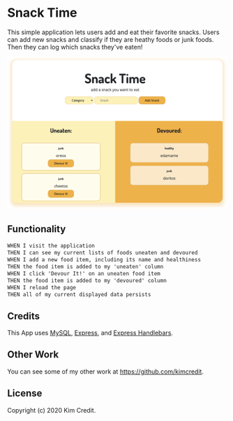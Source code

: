 # Snack Time
This simple application lets users add and eat their favorite snacks. Users can add new 
snacks and classify if they are heathy foods or junk foods. Then they can log which 
snacks they've eaten!

<img src="images/example01-01.png" width="700">

## Functionality 
```
WHEN I visit the application
THEN I can see my current lists of foods uneaten and devoured
WHEN I add a new food item, including its name and healthiness
THEN the food item is added to my 'uneaten' column
WHEN I click 'Devour It!' on an uneaten food item
THEN the food item is added to my 'devoured' column
WHEN I reload the page
THEN all of my current displayed data persists
```

## Credits
This App uses [MySQL](https://www.npmjs.com/package/mysql), [Express](https://www.npmjs.com/package/express), and [Express Handlebars](https://www.npmjs.com/package/express-handlebars). 

## Other Work
You can see some of my other work at <https://github.com/kimcredit>.    

## License
Copyright (c) 2020 Kim Credit.